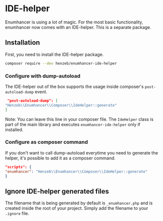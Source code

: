 # IDE-helper

Enumhancer is using a lot of magic. For the most basic functionality,
enumhancer now comes with an IDE-helper. This is a separate package.

## Installation

First, you need to install the IDE-helper package.

````bash
composer require --dev henzeb/enumhancer-ide-helper
````

### Configure with dump-autoload

The IDE-helper out of the box supports the usage inside composer's
`post-autoload-dump` event.

````json
 "post-autoload-dump": [
"Henzeb\\Enumhancer\\Composer\\IdeHelper::generate"
]
````

Note: You can leave this line in your composer file. The `IdeHelper` class is part
of the main library and executes `enumhancer-ide-helper` only if installed.

### Configure as composer command

If you don't want to call dump-autoload everytime you need to generate the helper,
it's possible to add it as a composer command.

```json
"scripts": {
"enumhancer": "Henzeb\\Enumhancer\\Composer\\IdeHelper::generate"
}
```

## Ignore IDE-helper generated files

The filename that is being generated by default is `_enumhancer.php` and is created
inside the root of your project. Simply add the filename to your `.ignore` file.
